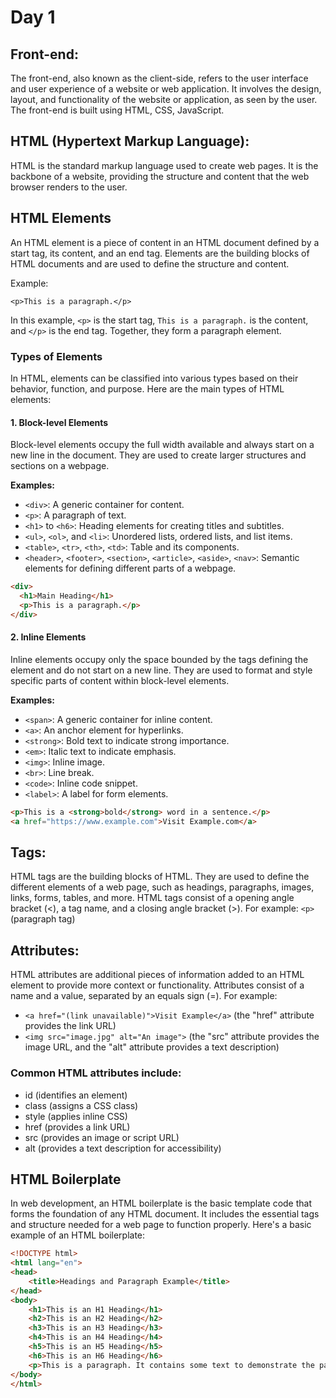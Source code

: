 # Day 1

## Front-end:

The front-end, also known as the client-side, refers to the user interface and user experience of a website or web application. It involves the design, layout, and functionality of the website or application, as seen by the user. The front-end is built using HTML, CSS, JavaScript.

## HTML (Hypertext Markup Language):

HTML is the standard markup language used to create web pages. It is the backbone of a website, providing the structure and content that the web browser renders to the user.

## HTML Elements

An HTML element is a piece of content in an HTML document defined by a start tag, its content, and an end tag. Elements are the building blocks of HTML documents and are used to define the structure and content.

Example:

```
<p>This is a paragraph.</p>
```

In this example, `<p>` is the start tag, `This is a paragraph.` is the content, and `</p>` is the end tag. Together, they form a paragraph element.

### Types of Elements

In HTML, elements can be classified into various types based on their behavior, function, and purpose. Here are the main types of HTML elements:

#### 1. Block-level Elements

Block-level elements occupy the full width available and always start on a new line in the document. They are used to create larger structures and sections on a webpage.

**Examples:**

- `<div>`: A generic container for content.
- `<p>`: A paragraph of text.
- `<h1>` to `<h6>`: Heading elements for creating titles and subtitles.
- `<ul>`, `<ol>`, and `<li>`: Unordered lists, ordered lists, and list items.
- `<table>`, `<tr>`, `<th>`, `<td>`: Table and its components.
- `<header>`, `<footer>`, `<section>`, `<article>`, `<aside>`, `<nav>`: Semantic elements for defining different parts of a webpage.

```HTML
<div>
  <h1>Main Heading</h1>
  <p>This is a paragraph.</p>
</div>
```

#### 2. Inline Elements

Inline elements occupy only the space bounded by the tags defining the element and do not start on a new line. They are used to format and style specific parts of content within block-level elements.

**Examples:**

- `<span>`: A generic container for inline content.
- `<a>`: An anchor element for hyperlinks.
- `<strong>`: Bold text to indicate strong importance.
- `<em>`: Italic text to indicate emphasis.
- `<img>`: Inline image.
- `<br>`: Line break.
- `<code>`: Inline code snippet.
- `<label>`: A label for form elements.

```HTML
<p>This is a <strong>bold</strong> word in a sentence.</p>
<a href="https://www.example.com">Visit Example.com</a>
```

## Tags:

HTML tags are the building blocks of HTML. They are used to define the different elements of a web page, such as headings, paragraphs, images, links, forms, tables, and more. HTML tags consist of a opening angle bracket (<), a tag name, and a closing angle bracket (>). For example: `<p>` (paragraph tag)

## Attributes:

HTML attributes are additional pieces of information added to an HTML element to provide more context or functionality. Attributes consist of a name and a value, separated by an equals sign (=). For example:

- `<a href="(link unavailable)">Visit Example</a>` (the "href" attribute provides the link URL)
- `<img src="image.jpg" alt="An image">` (the "src" attribute provides the image URL, and the "alt" attribute provides a text description)

### Common HTML attributes include:

- id (identifies an element)
- class (assigns a CSS class)
- style (applies inline CSS)
- href (provides a link URL)
- src (provides an image or script URL)
- alt (provides a text description for accessibility)

## HTML Boilerplate

In web development, an HTML boilerplate is the basic template code that forms the foundation of any HTML document. It includes the essential tags and structure needed for a web page to function properly. Here's a basic example of an HTML boilerplate:

```HTML
<!DOCTYPE html>
<html lang="en">
<head>
    <title>Headings and Paragraph Example</title>
</head>
<body>
    <h1>This is an H1 Heading</h1>
    <h2>This is an H2 Heading</h2>
    <h3>This is an H3 Heading</h3>
    <h4>This is an H4 Heading</h4>
    <h5>This is an H5 Heading</h5>
    <h6>This is an H6 Heading</h6>
    <p>This is a paragraph. It contains some text to demonstrate the paragraph element in HTML. Paragraphs are used to separate blocks of text, making the content more readable.</p>
</body>
</html>
```
